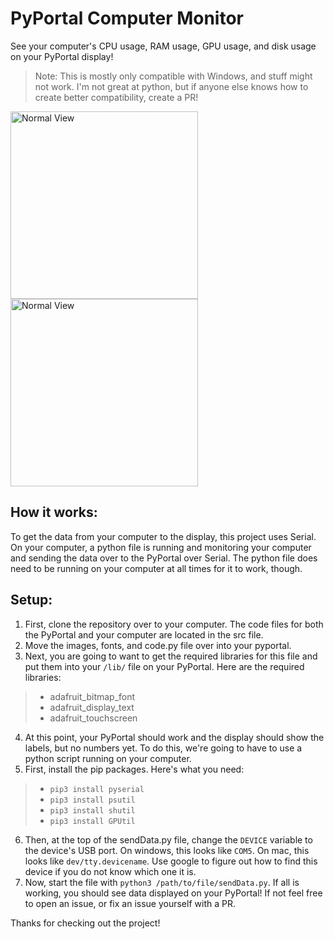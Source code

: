 # PyPortal Computer Monitor
See your computer's CPU usage, RAM usage, GPU usage, and disk usage on your PyPortal display!

> Note: This is mostly only compatible with Windows, and stuff might not work. I'm not great at python, but if anyone else knows how to create better compatibility, create a PR!

<img src="https://files.codingpro.dev/PXL_20210101_195200920.jpg" alt="Normal View" width="300">
<img src="https://files.codingpro.dev/PXL_20210101_195218926%20%281%29.jpg" alt="Normal View" width="300">

## How it works:
To get the data from your computer to the display, this project uses Serial. On your computer, a python file is running and monitoring your computer and sending the data over to the PyPortal over Serial. The python file does need to be running on your computer at all times for it to work, though.

## Setup:
1. First, clone the repository over to your computer. The code files for both the PyPortal and your computer are located in the src file.
2. Move the images, fonts, and code.py file over into your pyportal.
3. Next, you are going to want to get the required libraries for this file and put them into your `/lib/` file on your PyPortal. Here are the required libraries:
> * adafruit_bitmap_font
> * adafruit_display_text
> * adafruit_touchscreen

4. At this point, your PyPortal should work and the display should show the labels, but no numbers yet. To do this, we're going to have to use a python script running on your computer.
5. First, install the pip packages. Here's what you need:
> * `pip3 install pyserial`
> * `pip3 install psutil`
> * `pip3 install shutil`
> * `pip3 install GPUtil`

6. Then, at the top of the sendData.py file, change the `DEVICE` variable to the device's USB port. On windows, this looks like `COM5`. On mac, this looks like `dev/tty.devicename`. Use google to figure out how to find this device if you do not know which one it is.
7. Now, start the file with `python3 /path/to/file/sendData.py`. If all is working, you should see data displayed on your PyPortal! If not feel free to open an issue, or fix an issue yourself with a PR.


Thanks for checking out the project!
